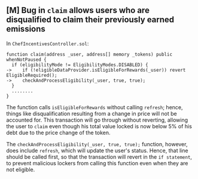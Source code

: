 ## [M] Bug in `claim` allows users who are disqualified to claim their previously earned emissions

In `ChefIncentivesController.sol`:

```solidity
function claim(address _user, address[] memory _tokens) public whenNotPaused {
  if (eligibilityMode != EligibilityModes.DISABLED) {
->    if (!eligibleDataProvider.isEligibleForRewards(_user)) revert EligibleRequired();
->    checkAndProcessEligibility(_user, true, true);
  }
  ........
}
```

The function calls `isEligibleForRewards` without calling `refresh`; hence, things like disqualification resulting from a change in price will not be accounted for. This transaction will go through without reverting, allowing the user to `claim` even though his total value locked is now below 5% of his debt due to the price change of the token.

The `checkAndProcessEligibility(_user, true, true);` function, however, does include `refresh`, which will update the user's status. Hence, that line should be called first, so that the transaction will revert in the `if statement`, to prevent malicious lockers from calling this function even when they are not eligible.



